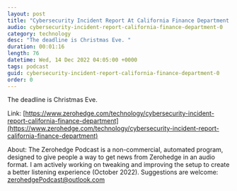```yaml
---
layout: post
title: "Cybersecurity Incident Report At California Finance Department "
audio: cybersecurity-incident-report-california-finance-department-0
category: technology
desc: "The deadline is Christmas Eve. "
duration: 00:01:16
length: 76
datetime: Wed, 14 Dec 2022 04:05:00 +0000
tags: podcast
guid: cybersecurity-incident-report-california-finance-department-0
order: 0
---
```

The deadline is Christmas Eve. 

Link: [https://www.zerohedge.com/technology/cybersecurity-incident-report-california-finance-department](https://www.zerohedge.com/technology/cybersecurity-incident-report-california-finance-department)

About: The Zerohedge Podcast is a non-commercial, automated program, designed to give people a way to get news from Zerohedge in an audio format.  I am actively working on tweaking and improving the setup to create a better listening experience (October 2022).  Suggestions are welcome: [zerohedgePodcast@outlook.com](mailto:zerohedgePodcast@outlook.com)